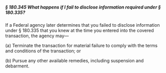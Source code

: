 ##### § 180.345 What happens if I fail to disclose information required under § 180.335? #####

If a Federal agency later determines that you failed to disclose information under § 180.335 that you knew at the time you entered into the covered transaction, the agency may—

(a) Terminate the transaction for material failure to comply with the terms and conditions of the transaction; or

(b) Pursue any other available remedies, including suspension and debarment.